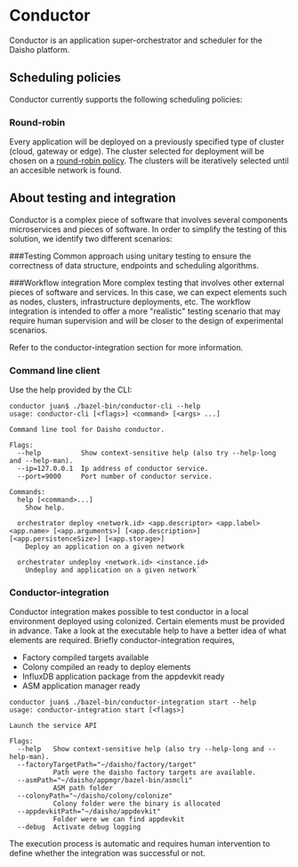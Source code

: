 # Conductor

Conductor is an application super-orchestrator and scheduler for the Daisho platform. 

## Scheduling policies

Conductor currently supports the following scheduling policies:

### Round-robin
Every application will be deployed on a previously specified type of cluster (cloud, gateway or edge). The cluster 
selected for deployment will be chosen on a [round-robin policy](https://en.wikipedia.org/wiki/Round-robin_scheduling). The clusters will be iteratively selected until an accesible network is found.

## About testing and integration
Conductor is a complex piece of software that involves several components microservices and pieces of software. In order to simplify the testing of this solution, we identify two different scenarios:

###Testing
Common approach using unitary testing to ensure the correctness of data structure, endpoints and scheduling algorithms.

###Workflow integration
More complex testing that involves other external pieces of software and services. In this case, we can expect elements such as nodes, clusters, infrastructure deployments, etc. The workflow integration is intended to offer a more "realistic" testing scenario that may require human supervision and will be closer to the design of experimental 
scenarios.

Refer to the conductor-integration section for more information.


### Command line client

Use the help provided by the CLI:

```
conductor juan$ ./bazel-bin/conductor-cli --help
usage: conductor-cli [<flags>] <command> [<args> ...]

Command line tool for Daisho conductor.

Flags:
  --help          Show context-sensitive help (also try --help-long and --help-man).
  --ip=127.0.0.1  Ip address of conductor service.
  --port=9000     Port number of conductor service.

Commands:
  help [<command>...]
    Show help.

  orchestrator deploy <network.id> <app.descriptor> <app.label> <app.name> [<app.arguments>] [<app.description>] [<app.persistenceSize>] [<app.storage>]
    Deploy an application on a given network

  orchestrator undeploy <network.id> <instance.id>
    Undeploy and application on a given network`
```
### Conductor-integration

Conductor integration makes possible to test conductor in a local environment deployed using colonized. Certain elements must be provided in advance. Take a look at the executable help to have a better idea of what elements are required. Briefly conductor-integration requires,

* Factory compiled targets available
* Colony compiled an ready to deploy elements
* InfluxDB application package from the appdevkit ready
* ASM application manager ready

```
conductor juan$ ./bazel-bin/conductor-integration start --help
usage: conductor-integration start [<flags>]

Launch the service API

Flags:
  --help   Show context-sensitive help (also try --help-long and --help-man).
  --factoryTargetPath="~/daisho/factory/target"
           Path were the daisho factory targets are available.
  --asmPath="~/daisho/appmgr/bazel-bin/asmcli"
           ASM path folder
  --colonyPath="~/daisho/colony/colonize"
           Colony folder were the binary is allocated
  --appdevkitPath="~/daisho/appdevkit"
           Folder were we can find appdevkit
  --debug  Activate debug logging
```

The execution process is automatic and requires human intervention to define whether the integration was successful or not.
